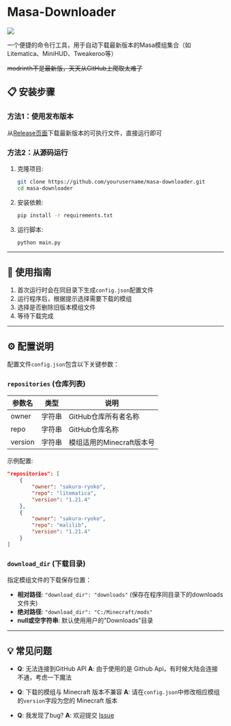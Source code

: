 # Masa-Downloader

<img src="https://img.shields.io/badge/version-1.0.0-blue"/>

一个便捷的命令行工具，用于自动下载最新版本的Masa模组集合（如Litematica、MiniHUD、Tweakeroo等）

~~modrinth不是最新版，天天从GitHub上爬取太难了~~

## 📋 安装步骤

### 方法1：使用发布版本

从[Release页面](https://github.com/DreamingLri/masa-downloader/releases)下载最新版本的可执行文件，直接运行即可

### 方法2：从源码运行

1. 克隆项目:
   ```bash
   git clone https://github.com/yourusername/masa-downloader.git
   cd masa-downloader
   ```

2. 安装依赖:
   ```bash
   pip install -r requirements.txt
   ```

3. 运行脚本:
   ```bash
   python main.py
   ```

---

## 🚀 使用指南

1. 首次运行时会在同目录下生成`config.json`配置文件
2. 运行程序后，根据提示选择需要下载的模组
3. 选择是否删除旧版本模组文件
4. 等待下载完成

---

## ⚙️ 配置说明

配置文件`config.json`包含以下关键参数：

### `repositories` (仓库列表)

| 参数名 | 类型 | 说明 |
|--------|------|------|
| owner | 字符串 | GitHub仓库所有者名称 |
| repo | 字符串 | GitHub仓库名称 |
| version | 字符串 | 模组适用的Minecraft版本号 |

示例配置:

```json
"repositories": [
    {
        "owner": "sakura-ryoko",
        "repo": "litematica",
        "version": "1.21.4"
    },
    {
        "owner": "sakura-ryoko",
        "repo": "malilib",
        "version": "1.21.4" 
    }
]
```

### `download_dir` (下载目录)

指定模组文件的下载保存位置：

- **相对路径**: `"download_dir": "downloads"` (保存在程序同目录下的downloads文件夹)
- **绝对路径**: `"download_dir": "C:/Minecraft/mods"`
- **null或空字符串**: 默认使用用户的"Downloads"目录

---

## 💡 常见问题

- **Q**: 无法连接到GitHub API
  **A**: 由于使用的是 Github Api，有时候大陆会连接不通，考虑一下魔法

- **Q**: 下载的模组与 Minecraft 版本不兼容
  **A**: 请在`config.json`中修改相应模组的`version`字段为您的 Minecraft 版本

- **Q**: 我发现了bug?
  **A**: 欢迎提交 [Issue](https://github.com/DreamingLri/masa-downloader/issues/new)